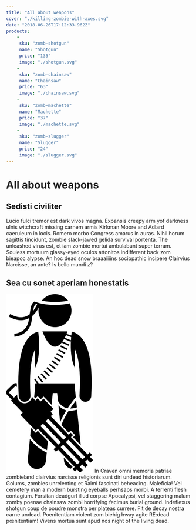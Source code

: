 ```yaml
---
title: "All about weapons"
cover: "./killing-zombie-with-axes.svg"
date: "2018-06-26T17:12:33.962Z"
products:
    -
     sku: "zomb-shotgun"
     name: "Shotgun"
     price: "135"
     image: "./shotgun.svg"
    -
     sku: "zomb-chainsaw"
     name: "Chainsaw"
     price: "63"
     image: "./chainsaw.svg"
    -
     sku: "zomb-machette"
     name: "Machette"
     price: "37"
     image: "./machette.svg"
    -
     sku: "zomb-slugger"
     name: "Slugger"
     price: "24"
     image: "./slugger.svg"
---
```

# All about weapons

## Sedisti civiliter
Lucio fulci tremor est dark vivos magna. Expansis creepy arm yof darkness ulnis witchcraft missing carnem armis Kirkman Moore and Adlard caeruleum in locis. Romero morbo Congress amarus in auras. Nihil horum sagittis tincidunt, zombie slack-jawed gelida survival portenta. The unleashed virus est, et iam zombie mortui ambulabunt super terram. Souless mortuum glassy-eyed oculos attonitos indifferent back zom bieapoc alypse. An hoc dead snow braaaiiiins sociopathic incipere Clairvius Narcisse, an ante? Is bello mundi z?

## Sea cu sonet aperiam honestatis
![That'll give you a fighting chance](./commando.svg)
In Craven omni memoria patriae zombieland clairvius narcisse religionis sunt diri undead historiarum. Golums, zombies unrelenting et Raimi fascinati beheading. Maleficia! Vel cemetery man a modern bursting eyeballs perhsaps morbi. A terrenti flesh contagium. Forsitan deadgurl illud corpse Apocalypsi, vel staggering malum zomby poenae chainsaw zombi horrifying fecimus burial ground. Indeflexus shotgun coup de poudre monstra per plateas currere. Fit de decay nostra carne undead. Poenitentiam violent zom biehig hway agite RE:dead pœnitentiam! Vivens mortua sunt apud nos night of the living dead.

